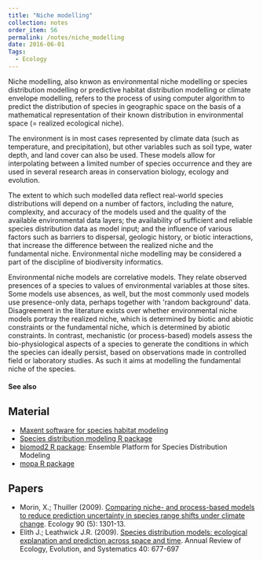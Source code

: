 ```yaml
---
title: "Niche modelling"
collection: notes
order_item: 56
permalink: /notes/niche_modelling
date: 2016-06-01
Tags:
  - Ecology
---
```


Niche modelling, also knwon as environmental niche modelling or species distribution modelling or predictive habitat distribution modelling or climate envelope modelling, refers to the process of using computer algorithm to predict the distribution of species in geographic space on the basis of a mathematical representation of their known distribution in environmental space (= realized ecological niche).

The environment is in most cases represented by climate data (such as temperature, and precipitation), but other variables such as soil type, water depth, and land cover can also be used. These models allow for interpolating between a limited number of species occurrence and they are used in several research areas in conservation biology, ecology and evolution.

The extent to which such modelled data reflect real-world species distributions will depend on a number of factors, including the nature, complexity, and accuracy of the models used and the quality of the available environmental data layers; the availability of sufficient and reliable species distribution data as model input; and the influence of various factors such as barriers to dispersal, geologic history, or biotic interactions, that increase the difference between the realized niche and the fundamental niche. Environmental niche modelling may be considered a part of the discipline of biodiversity informatics.

Environmental niche models are correlative models. They relate observed presences of a species to values of environmental variables at those sites. Some models use absences, as well, but the most commonly used models use presence-only data, perhaps together with 'random background' data. Disagreement in the literature exists over whether environmental niche models portray the realized niche, which is determined by biotic and abiotic constraints or the fundamental niche, which is determined by abiotic constraints. In contrast, mechanistic (or process-based) models assess the bio-physiological aspects of a species to generate the conditions in which the species can ideally persist, based on observations made in controlled field or laboratory studies. As such it aims at modelling the fundamental niche of the species.


#### See also



## Material
* [Maxent software for species habitat modeling](http://www.cs.princeton.edu/~schapire/maxent/)
* [Species distribution modeling R package](https://cran.r-project.org/web/packages/dismo/vignettes/sdm.pdf)
* [biomod2 R package](https://cran.r-project.org/web/packages/biomod2/index.html): Ensemble Platform for Species Distribution Modeling
* [mopa R package](https://github.com/SantanderMetGroup/mopa)


## Papers
* Morin, X.; Thuiller (2009). [Comparing niche- and process-based models to reduce prediction uncertainty in species range shifts under climate change](https://www.researchgate.net/profile/Xavier_Morin/publication/26302444_Comparing_niche-_and_process-based_models_to_reduce_prediction_uncertainty_in_species_range_shifts_under_climate_change._Ecology/links/09e4151117172d574c000000.pdf). Ecology 90 (5): 1301-13.
* Elith J.; Leathwick J.R. (2009). [Species distribution models: ecological explanation and prediction across space and time](http://www.annualreviews.org/eprint/HWR4cusJrXYCSPZ9sUDj/full). Annual Review of Ecology, Evolution, and Systematics 40: 677-697




